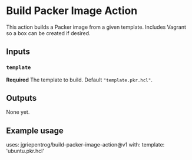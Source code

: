 # Build Packer Image Action

This action builds a Packer image from a given template. Includes Vagrant so a box can be created if desired.

## Inputs

### `template`

**Required** The template to build. Default `"template.pkr.hcl"`.

## Outputs

None yet.

## Example usage

uses: jgriepentrog/build-packer-image-action@v1
with:
  template: 'ubuntu.pkr.hcl'
